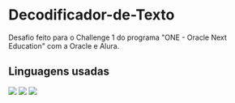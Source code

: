 # Decodificador-de-Texto
Desafio feito para o Challenge 1 do programa "ONE - Oracle Next Education" com a Oracle e Alura.

## Linguagens usadas
<p>
  <a>
    <img src=https://img.shields.io/badge/JavaScript-151515?style=for-the-badge&logo=javascript&logoColor=F7DF1E/>
    <img src=https://img.shields.io/badge/HTML5-151515?style=for-the-badge&logo=html5&logoColor=white/>
    <img src=https://img.shields.io/badge/CSS3-151515?style=for-the-badge&logo=css3&logoColor=white/>
  </a>
</p>
